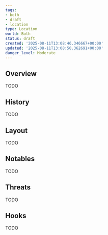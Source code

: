 ```yaml
---
tags:
- both
- draft
- location
type: Location
world: Both
status: draft
created: '2025-08-11T13:08:46.346667+00:00'
updated: '2025-08-11T13:08:50.362691+00:00'
danger_level: Moderate
---
```



## Overview

TODO
## History

TODO
## Layout

TODO
## Notables

TODO
## Threats

TODO
## Hooks

TODO
